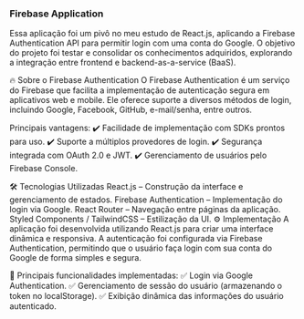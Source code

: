 ### Firebase Application
Essa aplicação foi um pivô no meu estudo de React.js, aplicando a Firebase Authentication API para permitir login com uma conta do Google.
O objetivo do projeto foi testar e consolidar os conhecimentos adquiridos, explorando a integração entre frontend e backend-as-a-service (BaaS).


🔥 Sobre o Firebase Authentication
O Firebase Authentication é um serviço do Firebase que facilita a implementação de autenticação segura em aplicativos web e mobile. Ele oferece suporte a diversos métodos de login, incluindo Google, Facebook, GitHub, e-mail/senha, entre outros.


Principais vantagens:
✔️ Facilidade de implementação com SDKs prontos para uso.
✔️ Suporte a múltiplos provedores de login.
✔️ Segurança integrada com OAuth 2.0 e JWT.
✔️ Gerenciamento de usuários pelo Firebase Console.


🛠 Tecnologias Utilizadas
React.js – Construção da interface e gerenciamento de estados.
Firebase Authentication – Implementação do login via Google.
React Router – Navegação entre páginas da aplicação.
Styled Components / TailwindCSS – Estilização da UI.
⚙️ Implementação
A aplicação foi desenvolvida utilizando React.js para criar uma interface dinâmica e responsiva. A autenticação foi configurada via Firebase Authentication, permitindo que o usuário faça login com sua conta do Google de forma simples e segura.


📌 Principais funcionalidades implementadas:
✅ Login via Google Authentication.
✅ Gerenciamento de sessão do usuário (armazenando o token no localStorage).
✅ Exibição dinâmica das informações do usuário autenticado.

